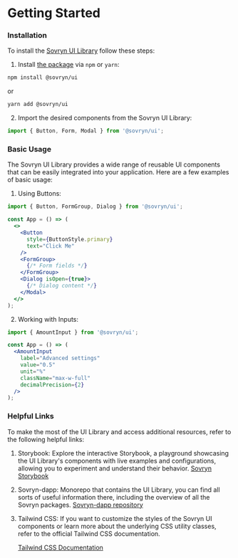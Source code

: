 # Getting Started

### Installation

To install the [Sovryn UI Library](https://www.npmjs.com/package/@sovryn/ui) follow these steps:

1. Install [the package](https://www.npmjs.com/package/@sovryn/ui) via `npm` or `yarn`:

```bash
npm install @sovryn/ui
```

or

```bash
yarn add @sovryn/ui
```

2. Import the desired components from the Sovryn UI Library:

```jsx
import { Button, Form, Modal } from '@sovryn/ui';
```

### Basic Usage

The Sovryn UI Library provides a wide range of reusable UI components that can be easily integrated into your application. Here are a few examples of basic usage:

1. Using Buttons:

```jsx
import { Button, FormGroup, Dialog } from '@sovryn/ui';

const App = () => (
  <>
    <Button
      style={ButtonStyle.primary}
      text="Click Me"
    />
    <FormGroup>
      {/* Form fields */}
    </FormGroup>
    <Dialog isOpen={true}>
      {/* Dialog content */}
    </Modal>
  </>
);
```

2. Working with Inputs:

```jsx
import { AmountInput } from '@sovryn/ui';

const App = () => (
  <AmountInput
    label="Advanced settings"
    value="0.5"
    unit="%"
    className="max-w-full"
    decimalPrecision={2}
  />
);
```

### Helpful Links

To make the most of the UI Library and access additional resources, refer to the following helpful links:

1. Storybook: Explore the interactive Storybook, a playground showcasing the UI Library's components with live examples and configurations, allowing you to experiment and understand their behavior. [Sovryn Storybook](https://sovryn-storybook.netlify.app/?path=/story/atoms-accordion--default)
2. Sovryn-dapp: Monorepo that contains the UI Library, you can find all sorts of useful information there, including the overview of all the Sovryn packages. [Sovryn-dapp repository](https://github.com/DistributedCollective/Sovryn-dapp)
3.  Tailwind CSS: If you want to customize the styles of the Sovryn UI components or learn more about the underlying CSS utility classes, refer to the official Tailwind CSS documentation.

    [Tailwind CSS Documentation](https://tailwindcss.com/docs)

###
